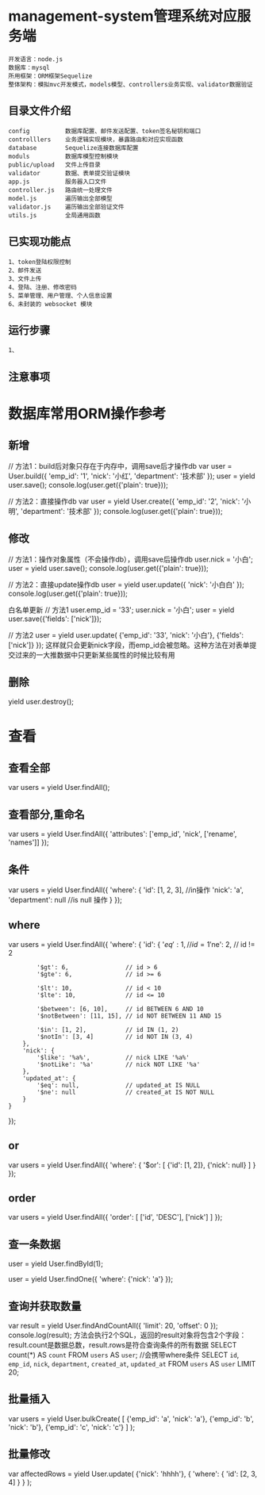 # management-system管理系统对应服务端
    开发语言：node.js
    数据库：mysql
    所用框架：ORM框架Sequelize 
    整体架构：模拟mvc开发模式，models模型、controllers业务实现、validator数据验证

## 目录文件介绍
    config          数据库配置、邮件发送配置、token签名秘钥和端口
    controlllers    业务逻辑实现模块，暴露路由和对应实现函数
    database        Sequelize连接数据库配置
    moduls          数据库模型控制模块
    public/upload   文件上传目录
    validator       数据、表单提交验证模块
    app.js          服务器入口文件
    controller.js   路由统一处理文件
    model.js        遍历输出全部模型
    validator.js    遍历输出全部验证文件
    utils.js        全局通用函数 

## 已实现功能点
    1、token登陆权限控制
    2、邮件发送
    3、文件上传
    4、登陆、注册、修改密码
    5、菜单管理、用户管理、个人信息设置
    6、未封装的 websocket 模块

## 运行步骤
    1、

## 注意事项

# 数据库常用ORM操作参考
## 新增
// 方法1：build后对象只存在于内存中，调用save后才操作db
var user = User.build({
    'emp_id': '1',
    'nick': '小红',
    'department': '技术部'
});
user = yield user.save();
console.log(user.get({'plain': true}));

// 方法2：直接操作db
var user = yield User.create({
    'emp_id': '2',
    'nick': '小明',
    'department': '技术部'
});
console.log(user.get({'plain': true}));

## 修改
// 方法1：操作对象属性（不会操作db），调用save后操作db
user.nick = '小白';
user = yield user.save();
console.log(user.get({'plain': true}));

// 方法2：直接update操作db
user = yield user.update({
    'nick': '小白白'
});
console.log(user.get({'plain': true}));

白名单更新
// 方法1
user.emp_id = '33';
user.nick = '小白';
user = yield user.save({'fields': ['nick']});

// 方法2
user = yield user.update(
    {'emp_id': '33', 'nick': '小白'},
    {'fields': ['nick']}
});
这样就只会更新nick字段，而emp_id会被忽略。这种方法在对表单提交过来的一大推数据中只更新某些属性的时候比较有用
## 删除
yield user.destroy();

# 查看
## 查看全部
var users = yield User.findAll();
## 查看部分,重命名
var users = yield User.findAll({
    'attributes': ['emp_id', 'nick', ['rename', 'names']]
});
## 条件
var users = yield User.findAll({
    'where': {
        'id': [1, 2, 3], //in操作
        'nick': 'a',
        'department': null  //is null 操作
    }
});
## where
var users = yield User.findAll({
    'where': {
        'id': {
            '$eq': 1,                // id = 1
            '$ne': 2,                // id != 2

            '$gt': 6,                // id > 6
            '$gte': 6,               // id >= 6

            '$lt': 10,               // id < 10
            '$lte': 10,              // id <= 10

            '$between': [6, 10],     // id BETWEEN 6 AND 10
            '$notBetween': [11, 15], // id NOT BETWEEN 11 AND 15

            '$in': [1, 2],           // id IN (1, 2)
            '$notIn': [3, 4]         // id NOT IN (3, 4)
        },
        'nick': {
            '$like': '%a%',          // nick LIKE '%a%'
            '$notLike': '%a'         // nick NOT LIKE '%a'
        },
        'updated_at': {
            '$eq': null,             // updated_at IS NULL
            '$ne': null              // created_at IS NOT NULL
        }
    }
});
## or
var users = yield User.findAll({
    'where': {
        '$or': [
            {'id': [1, 2]},
            {'nick': null}
        ]
    }
});
## order
var users = yield User.findAll({
    'order': [
        ['id', 'DESC'],
        ['nick']
    ]
});
## 查一条数据
user = yield User.findById(1);

user = yield User.findOne({
    'where': {'nick': 'a'}
});
## 查询并获取数量
var result = yield User.findAndCountAll({
    'limit': 20,
    'offset': 0
});
console.log(result);
方法会执行2个SQL，返回的result对象将包含2个字段：result.count是数据总数，result.rows是符合查询条件的所有数据
SELECT count(*) AS `count` FROM `users` AS `user`;  //会携带where条件
SELECT `id`, `emp_id`, `nick`, `department`, `created_at`, `updated_at` 
FROM `users` AS `user` 
LIMIT 20;
## 批量插入
var users = yield User.bulkCreate(
    [
        {'emp_id': 'a', 'nick': 'a'},
        {'emp_id': 'b', 'nick': 'b'},
        {'emp_id': 'c', 'nick': 'c'}
    ]
);
## 批量修改
var affectedRows = yield User.update(
    {'nick': 'hhhh'},
    {
        'where': {
            'id': [2, 3, 4]
        }
    }
);